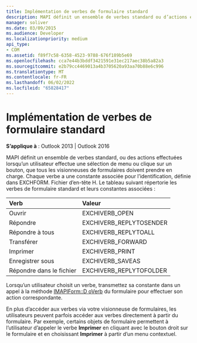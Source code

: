```yaml
---
title: Implémentation de verbes de formulaire standard
description: MAPI définit un ensemble de verbes standard ou d’actions effectuées lorsqu’un utilisateur effectue une sélection de menu ou clique sur un bouton.
manager: soliver
ms.date: 03/09/2015
ms.audience: Developer
ms.localizationpriority: medium
api_type:
- COM
ms.assetid: f89f7c58-6358-4523-9788-676f189b5e69
ms.openlocfilehash: cca7e44b3bddf3421591e31ec217aec38b5a82a3
ms.sourcegitcommit: e2b79cc4469013a4b3705620a93aa70b88e6c996
ms.translationtype: MT
ms.contentlocale: fr-FR
ms.lasthandoff: 06/02/2022
ms.locfileid: "65828417"
---
```

# <a name="implementing-standard-form-verbs"></a>Implémentation de verbes de formulaire standard

  
  
**S’applique à** : Outlook 2013 | Outlook 2016 
  
MAPI définit un ensemble de verbes standard, ou des actions effectuées lorsqu’un utilisateur effectue une sélection de menu ou clique sur un bouton, que tous les visionneuses de formulaires doivent prendre en charge. Chaque verbe a une constante associée pour l’identification, définie dans EXCHFORM. Fichier d’en-tête H. Le tableau suivant répertorie les verbes de formulaire standard et leurs constantes associées :
  
|**Verb**|**Valeur**|
|:-----|:-----|
|Ouvrir  <br/> |EXCHIVERB_OPEN  <br/> |
|Répondre  <br/> |EXCHIVERB_REPLYTOSENDER  <br/> |
|Répondre à tous  <br/> |EXCHIVERB_REPLYTOALL  <br/> |
|Transférer  <br/> |EXCHIVERB_FORWARD  <br/> |
|Imprimer  <br/> |EXCHIVERB_PRINT  <br/> |
|Enregistrer sous  <br/> |EXCHIVERB_SAVEAS  <br/> |
|Répondre dans le fichier  <br/> |EXCHIVERB_REPLYTOFOLDER  <br/> |
   
Lorsqu’un utilisateur choisit un verbe, transmettez sa constante dans un appel à la méthode [IMAPIForm::D oVerb](imapiform-doverb.md) du formulaire pour effectuer son action correspondante. 
  
En plus d’accéder aux verbes via votre visionneuse de formulaires, les utilisateurs peuvent parfois accéder aux verbes directement à partir du formulaire. Par exemple, certains objets de formulaire permettent à l’utilisateur d’appeler le verbe **Imprimer** en cliquant avec le bouton droit sur le formulaire et en choisissant **Imprimer** à partir d’un menu contextuel. 
  

